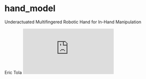 # hand_model
Underactuated Multifingered Robotic Hand for In-Hand Manipulation

Eric Tola
![](https://github.com/etola710/hand_model/blob/master/drawings/hand_model.PDF)
